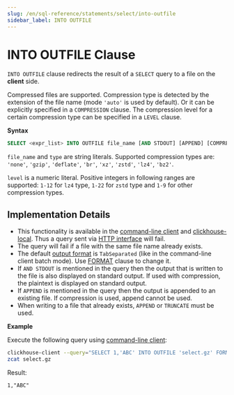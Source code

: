 ```yaml
---
slug: /en/sql-reference/statements/select/into-outfile
sidebar_label: INTO OUTFILE
---
```


# INTO OUTFILE Clause

`INTO OUTFILE` clause redirects the result of a `SELECT` query to a file on the **client** side.

Compressed files are supported. Compression type is detected by the extension of the file name (mode `'auto'` is used by default). Or it can be explicitly specified in a `COMPRESSION` clause. The compression level for a certain compression type can be specified in a `LEVEL` clause.

**Syntax**

```sql
SELECT <expr_list> INTO OUTFILE file_name [AND STDOUT] [APPEND] [COMPRESSION type [LEVEL level]]
```

`file_name` and `type` are string literals. Supported compression types are: `'none'`, `'gzip'`, `'deflate'`, `'br'`, `'xz'`, `'zstd'`, `'lz4'`, `'bz2'`.

`level` is a numeric literal. Positive integers in following ranges are supported: `1-12` for `lz4` type, `1-22` for `zstd` type and `1-9` for other compression types.

## Implementation Details

- This functionality is available in the [command-line client](../../../interfaces/cli.md) and [clickhouse-local](../../../operations/utilities/clickhouse-local.md). Thus a query sent via [HTTP interface](../../../interfaces/http.md) will fail.
- The query will fail if a file with the same file name already exists.
- The default [output format](../../../interfaces/formats.md) is `TabSeparated` (like in the command-line client batch mode). Use [FORMAT](format.md) clause to change it.
- If `AND STDOUT` is mentioned in the query then the output that is written to the file is also displayed on standard output. If used with compression, the plaintext is displayed on standard output.
- If `APPEND` is mentioned in the query then the output is appended to an existing file. If compression is used, append cannot be used.
- When writing to a file that already exists, `APPEND` or `TRUNCATE` must be used.

**Example**

Execute the following query using [command-line client](../../../interfaces/cli.md):

```bash
clickhouse-client --query="SELECT 1,'ABC' INTO OUTFILE 'select.gz' FORMAT CSV;"
zcat select.gz 
```

Result:

```text
1,"ABC"
```
